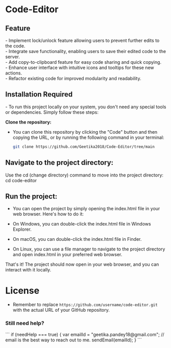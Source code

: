 # Code-Editor

<h2>Feature</h2>
- Implement lock/unlock feature allowing users to prevent further edits to the code. <br>
- Integrate save functionality, enabling users to save their edited code to the server.<br>
- Add copy-to-clipboard feature for easy code sharing and quick copying.<br>
- Enhance user interface with intuitive icons and tooltips for these new actions.<br>
- Refactor existing code for improved modularity and readability.<br>

<h2>Installation Required</h2>
- To run this project locally on your system, you don't need any special tools or dependencies. Simply follow these steps:

 **Clone the repository:**
   - You can clone this repository by clicking the "Code" button and then copying the URL, or by running the following command in your terminal:
     ```bash
     git clone https://github.com/Geetika2018/Code-Editor/tree/main

<h2>Navigate to the project directory:</h2>

Use the cd (change directory) command to move into the project directory:
     cd code-editor
     
<h2>Run the project:</h2>

- You can open the project by simply opening the index.html file in your web browser. Here's how to do it:

- On Windows, you can double-click the index.html file in Windows Explorer.
- On macOS, you can double-click the index.html file in Finder.
- On Linux, you can use a file manager to navigate to the project directory and open index.html in your preferred web browser.

 That's it! The project should now open in your web browser, and you can interact with it locally.

<h1>License</h1>

 - Remember to replace `https://github.com/username/code-editor.git` with the actual URL of your GitHub repository.

<h3>Still need help?</h3>
```
  if (needHelp === true) {
  var emailId = "geetika.pandey18@gmail.com";
  // email is the best way to reach out to me.
  sendEmail(emailId);
  }
```
